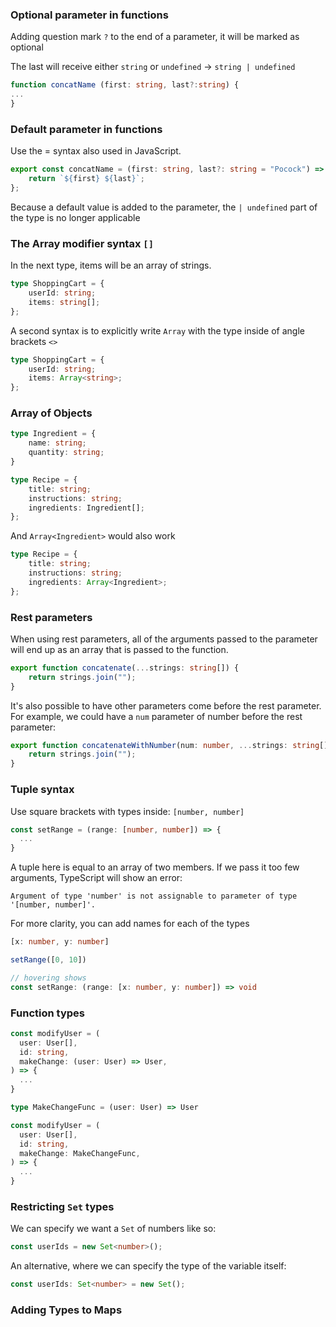 
### Optional parameter in functions
Adding  question mark `?` to the end of a parameter, it will be marked as optional

The last will receive either `string` or `undefined` -> `string | undefined`
```ts
function concatName (first: string, last?:string) {
...
}
```

### Default parameter in functions

Use the =  syntax also used in JavaScript.
```ts
export const concatName = (first: string, last?: string = "Pocock") => {
	return `${first} ${last}`;
};
```

Because a default value is added to the parameter, the `| undefined` part of the type is no longer applicable

### The Array modifier syntax `[]`

In the next type, items will be an array of strings.
```ts
type ShoppingCart = {
	userId: string;
	items: string[];
};
```

A second syntax is to explicitly write `Array` with the type inside of angle brackets `<>`
```ts
type ShoppingCart = {
	userId: string;
	items: Array<string>;
};
```

### Array of Objects 

```ts
type Ingredient = {
	name: string;
	quantity: string;
}

type Recipe = {
	title: string;
	instructions: string;
	ingredients: Ingredient[];
};
```

And `Array<Ingredient>` would also work
```ts
type Recipe = {
	title: string;
	instructions: string;
	ingredients: Array<Ingredient>;
};
```

### Rest parameters

When using rest parameters, all of the arguments passed to the parameter will end up as an array that is passed to the function.
```ts
export function concatenate(...strings: string[]) {
	return strings.join("");
}
```

It's also possible to have other parameters come before the rest parameter. For example, we could have a `num` parameter of number before the rest parameter:

```ts
export function concatenateWithNumber(num: number, ...strings: string[]) {
	return strings.join("");
}
```

### Tuple syntax

Use square brackets with types inside: `[number, number]`

```ts
const setRange = (range: [number, number]) => {
  ...
}
```

A tuple here is equal to an array of two members. If we pass it too few arguments, TypeScript will show an error:
```
Argument of type 'number' is not assignable to parameter of type '[number, number]'.
```

For more clarity, you can add names for each of the types
```ts
[x: number, y: number]

setRange([0, 10])

// hovering shows
const setRange: (range: [x: number, y: number]) => void
```

### Function types
```ts
const modifyUser = (
  user: User[],
  id: string,
  makeChange: (user: User) => User,
) => {
  ...
}

type MakeChangeFunc = (user: User) => User

const modifyUser = (
  user: User[],
  id: string,
  makeChange: MakeChangeFunc,
) => {
  ...
}
```

### Restricting `Set` types

We can specify we want a `Set` of numbers like so:
```ts
const userIds = new Set<number>();
```

An alternative, where we can specify the type of the variable itself:
```ts
const userIds: Set<number> = new Set();
```

### Adding Types to Maps








